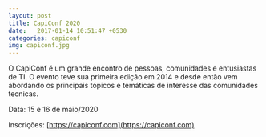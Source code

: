 ```yaml
---
layout: post
title: CapiConf 2020
date:   2017-01-14 10:51:47 +0530
categories: capiconf
img: capiconf.jpg
---
```


O CapiConf é um grande encontro de pessoas, comunidades e entusiastas de TI. O evento teve sua primeira edição em 2014 e desde então vem abordando os principais tópicos e temáticas de interesse das comunidades tecnicas.

Data: 15 e 16 de maio/2020

Inscrições: [https://capiconf.com](https://capiconf.com)

